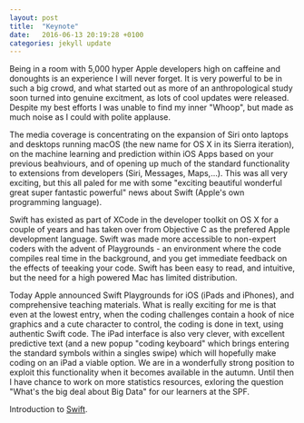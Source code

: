 ```yaml
---
layout: post
title:  "Keynote"
date:   2016-06-13 20:19:28 +0100
categories: jekyll update
---
```


Being in a room with 5,000 hyper Apple developers high on caffeine and donoughts is an experience I will never forget. It is very powerful to be in such a big crowd, and what started out as more of an anthropological study soon turned into genuine excitment, as lots of cool updates were released. Despite my best efforts I was unable to find my inner "Whoop", but made as much noise as I could with polite applause. 

The media coverage is concentrating on the expansion of Siri onto laptops and desktops running macOS (the new name for OS X in its Sierra iteration), on the machine learning and prediction within iOS Apps based on your previous beahviours, and of opening up much of the standard functionality to extensions from developers (Siri, Messages, Maps,...). This was all very exciting, but this all paled for me with some "exciting beautiful wonderful great super fantastic powerful" news about Swift (Apple's own programming language).

Swift has existed as part of XCode in the developer toolkit on OS X for a couple of years and has taken over from Objective C as the prefered Apple development language. Swift was made more accessible to non-expert coders with the advent of Playgrounds - an environment where the code compiles real time in the background, and you get immediate feedback on the effects of teeaking your code. Swift has been easy to read, and intuitive, but the need for a high powered Mac has limited distribution.

Today Apple announced Swift Playgrounds for iOS (iPads and iPhones), and comprehensive teaching materials. What is really exciting for me is that even at the lowest entry, when the coding challenges contain a hook of nice graphics and a cute character to control, the coding is done in text, using authentic Swift code. The iPad interface is also very clever, with excellent predictive text (and a new popup "coding keyboard" which brings entering the standard symbols within a singles swipe) which will hopefully make coding on an iPad a viable option. We are in a wonderfully strong position to exploit this functionality when it becomes available in the autumn. Until then I have chance to work on more statistics resources, exloring the question "What's the big deal about Big Data" for our learners at the SPF.

Introduction to [Swift](https://developer.apple.com/library/ios/documentation/Swift/Conceptual/Swift_Programming_Language/index.html#//apple_ref/doc/uid/TP40014097-CH3-ID0).



